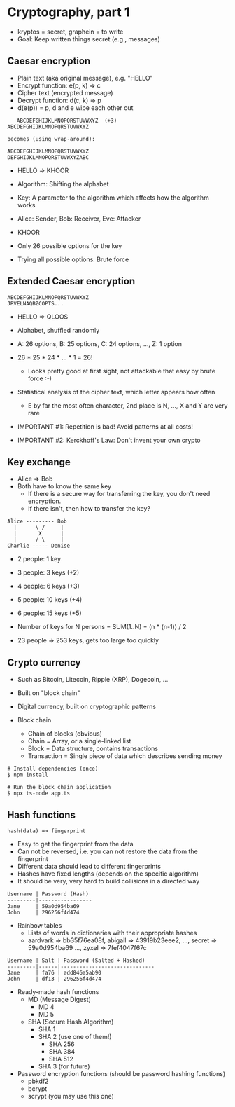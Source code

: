 # Cryptography, part 1

- kryptos = secret, graphein = to write
- Goal: Keep written things secret (e.g., messages)

## Caesar encryption

- Plain text (aka original message), e.g. "HELLO"
- Encrypt function: e(p, k) => c
- Cipher text (encrypted message)
- Decrypt function: d(c, k) => p
- d(e(p)) = p, d and e wipe each other out

```
   ABCDEFGHIJKLMNOPQRSTUVWXYZ  (+3)
ABCDEFGHIJKLMNOPQRSTUVWXYZ

becomes (using wrap-around):

ABCDEFGHIJKLMNOPQRSTUVWXYZ
DEFGHIJKLMNOPQRSTUVWXYZABC
```

- HELLO => KHOOR

- Algorithm: Shifting the alphabet
- Key: A parameter to the algorithm which affects how the algorithm works

- Alice: Sender, Bob: Receiver, Eve: Attacker

- KHOOR
- Only 26 possible options for the key
- Trying all possible options: Brute force

## Extended Caesar encryption

```
ABCDEFGHIJKLMNOPQRSTUVWXYZ
JRVELNAQBZCOPTS...
```

- HELLO => QLOOS

- Alphabet, shuffled randomly
- A: 26 options, B: 25 options, C: 24 options, …, Z: 1 option
- 26 * 25 * 24 * ... * 1 = 26!
  - Looks pretty good at first sight, not attackable that easy by brute force :-)

- Statistical analysis of the cipher text, which letter appears how often
  - E by far the most often character, 2nd place is N, …, X and Y are very rare

- IMPORTANT #1: Repetition is bad! Avoid patterns at all costs!
- IMPORTANT #2: Kerckhoff's Law: Don't invent your own crypto

## Key exchange

- Alice => Bob
- Both have to know the same key
  - If there is a secure way for transferring the key, you don't need encryption.
  - If there isn't, then how to transfer the key?

```
Alice --------- Bob
  |      \ /     |
  |       X      |
  |      / \     |
Charlie ----- Denise
```

- 2 people: 1 key
- 3 people: 3 keys (+2)
- 4 people: 6 keys (+3)
- 5 people: 10 keys (+4)
- 6 people: 15 keys (+5)

- Number of keys for N persons = SUM(1..N) = (n * (n-1)) / 2
- 23 people => 253 keys, gets too large too quickly

## Crypto currency

- Such as Bitcoin, Litecoin, Ripple (XRP), Dogecoin, …
- Built on "block chain"
- Digital currency, built on cryptographic patterns

- Block chain
  - Chain of blocks (obvious)
  - Chain = Array, or a single-linked list
  - Block = Data structure, contains transactions
  - Transaction = Single piece of data which describes sending money

```shell
# Install dependencies (once)
$ npm install

# Run the block chain application
$ npx ts-node app.ts
```

## Hash functions

```
hash(data) => fingerprint
```

- Easy to get the fingerprint from the data
- Can not be reversed, i.e. you can not restore the data from the fingerprint
- Different data should lead to different fingerprints
- Hashes have fixed lengths (depends on the specific algorithm)
- It should be very, very hard to build collisions in a directed way

```
Username | Password (Hash)
---------|-----------------
Jane     | 59a0d954ba69
John     | 296256f4d474
```

- Rainbow tables
  - Lists of words in dictionaries with their appropriate hashes
  - aardvark => bb35f76ea08f, abigail => 43919b23eee2, …, secret => 59a0d954ba69 …, zyxel => 7fef4047f67c

```
Username | Salt | Password (Salted + Hashed)
---------|------|------------------------------
Jane     | fa76 | add846a5ab90
John     | df13 | 296256f4d474
```

- Ready-made hash functions
  - MD (Message Digest)
    - MD 4
    - MD 5
  - SHA (Secure Hash Algorithm)
    - SHA 1
    - SHA 2 (use one of them!)
      - SHA 256
      - SHA 384
      - SHA 512
    - SHA 3 (for future)
- Password encryption functions (should be password hashing functions)
  - pbkdf2
  - bcrypt
  - scrypt (you may use this one)
